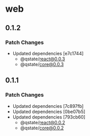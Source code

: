 # web

## 0.1.2

### Patch Changes

- Updated dependencies [e7c1744]
  - @qstate/react@0.0.3
  - @qstate/core@0.0.3

## 0.1.1

### Patch Changes

- Updated dependencies [7c897fb]
- Updated dependencies [0be07b5]
- Updated dependencies [793cb60]
  - @qstate/react@0.0.2
  - @qstate/core@0.0.2
